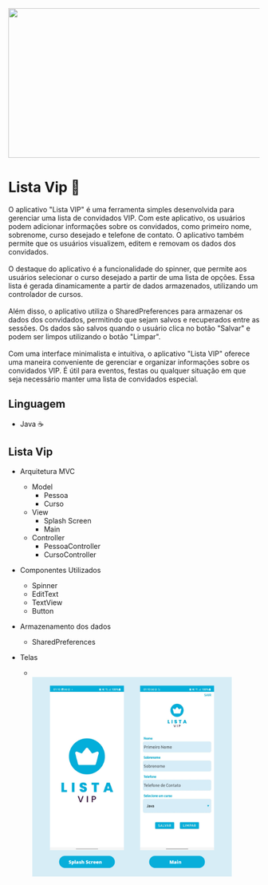 <div align="center">
<img src="https://user-images.githubusercontent.com/71513260/151648758-ff040416-e554-4311-aa01-aaf090964b6d.png" width="600" height="300"/>
</div>


# Lista Vip 🤖
O aplicativo "Lista VIP" é uma ferramenta simples desenvolvida para gerenciar uma lista de convidados VIP. Com este aplicativo, os usuários podem adicionar informações sobre os convidados, como primeiro nome, sobrenome, curso desejado e telefone de contato. O aplicativo também permite que os usuários visualizem, editem e removam os dados dos convidados.
<br>
<br> O destaque do aplicativo é a funcionalidade do spinner, que permite aos usuários selecionar o curso desejado a partir de uma lista de opções. Essa lista é gerada dinamicamente a partir de dados armazenados, utilizando um controlador de cursos.
<br>
<br>  Além disso, o aplicativo utiliza o SharedPreferences para armazenar os dados dos convidados, permitindo que sejam salvos e recuperados entre as sessões. Os dados são salvos quando o usuário clica no botão "Salvar" e podem ser limpos utilizando o botão "Limpar".
<br>
<br>  Com uma interface minimalista e intuitiva, o aplicativo "Lista VIP" oferece uma maneira conveniente de gerenciar e organizar informações sobre os convidados VIP. É útil para eventos, festas ou qualquer situação em que seja necessário manter uma lista de convidados especial.

## Linguagem
  - Java ☕

## Lista Vip
  -  Arquitetura MVC
      - Model
        - Pessoa
        - Curso
      - View
        - Splash Screen
        - Main
      - Controller
        - PessoaController
        - CursoController
  -  Componentes Utilizados
      -   Spinner
      -   EditText
      -   TextView
      -   Button
    
  - Armazenamento dos dados
     - SharedPreferences
  - Telas
    - <br><div> <img src="https://github.com/Dayanapnf/Android-Nativo/blob/main/App_cursoK_liscacurso/Image/layout_aPpListaVip.png" width="400" height="400"/> </div>
